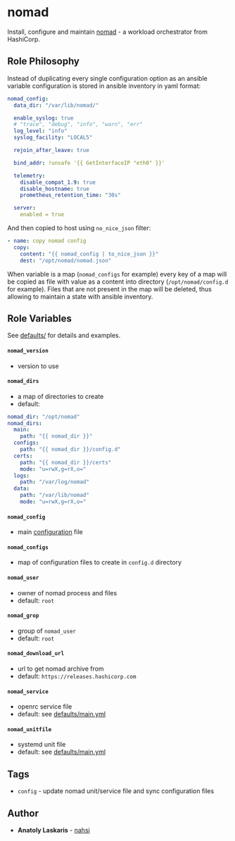 # nomad
Install, configure and maintain [nomad](https://www.nomadproject.io) - a workload orchestrator from HashiCorp.

## Role Philosophy
Instead of duplicating every single configuration option as an ansible variable configuration is stored in ansible inventory in yaml format:
```yml
nomad_config: 
  data_dir: "/var/lib/nomad/"

  enable_syslog: true
  # "trace", "debug", "info", "warn", "err"
  log_level: "info"
  syslog_facility: "LOCAL5"

  rejoin_after_leave: true

  bind_addr: !unsafe '{{ GetInterfaceIP "eth0" }}'

  telemetry:
    disable_compat_1.9: true
    disable_hostname: true
    prometheus_retention_time: "30s"

  server:
    enabled = true
```

And then copied to host using `no_nice_json` filter:
```yml
- name: copy nomad config
  copy:
    content: "{{ nomad_config | to_nice_json }}"
    dest: "/opt/nomad/nomad.json"
```

When variable is a map (`nomad_configs` for example) every key of a map will be copied as file with value as a content into directory (`/opt/nomad/config.d` for example). Files that are not present in the map will be deleted, thus allowing to maintain a state with ansible inventory.

## Role Variables
See [defaults/](defaults/) for details and examples.

#### `nomad_version`
- version to use
#### `nomad_dirs`
- a map of directories to create
- default:
```yml
nomad_dir: "/opt/nomad"
nomad_dirs:
  main:
    path: "{{ nomad_dir }}"
  configs:
    path: "{{ nomad_dir }}/config.d"
  certs:
    path: "{{ nomad_dir }}/certs"
    mode: "u=rwX,g=rX,o="
  logs:
    path: "/var/log/nomad"
  data:
    path: "/var/lib/nomad"
    mode: "u=rwX,g=rX,o="
```
#### `nomad_config`
- main [configuration](https://www.nomadproject.io/docs/configuration) file
#### `nomad_configs`
- map of configuration files to create in `config.d` directory
#### `nomad_user`
- owner of nomad process and files
- default: `root`
#### `nomad_grop`
- group of `nomad_user`
- default: `root`
#### `nomad_download_url`
- url to get nomad archive from
- default: `https://releases.hashicorp.com`
#### `nomad_service`
- openrc service file
- default: see [defaults/main.yml](defaults/main.yml)
#### `nomad_unitfile`
- systemd unit file
- default: see [defaults/main.yml](defaults/main.yml)

## Tags
* `config` - update nomad unit/service file and sync configuration files

## Author
* **Anatoly Laskaris** - [nahsi](https://github.com/nahsi)
